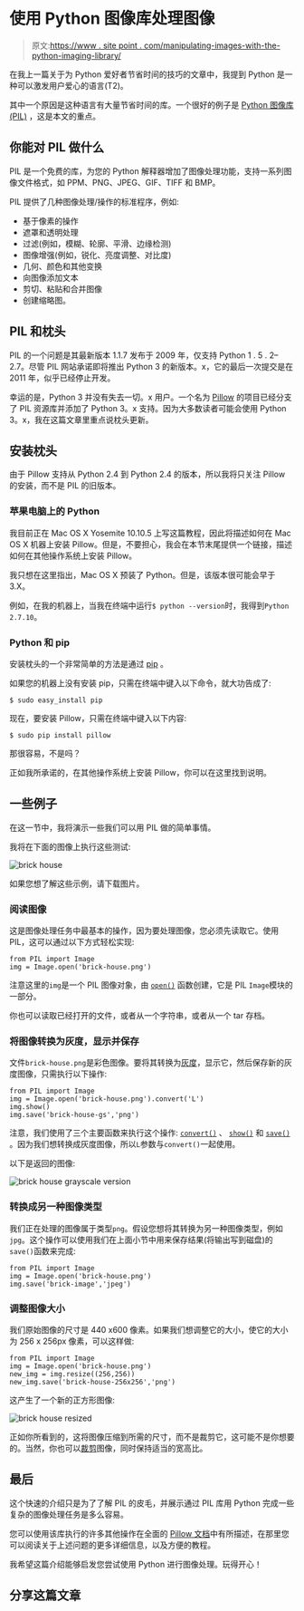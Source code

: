 # 使用 Python 图像库处理图像

> 原文:[https://www . site point . com/manipulating-images-with-the-python-imaging-library/](https://www.sitepoint.com/manipulating-images-with-the-python-imaging-library/)

在我上一篇关于为 Python 爱好者节省时间的技巧的文章中，我提到 Python 是一种可以激发用户爱心的语言(T2)。

其中一个原因是这种语言有大量节省时间的库。一个很好的例子是 [Python 图像库(PIL)](http://www.pythonware.com/products/pil/) ，这是本文的重点。

## 你能对 PIL 做什么

PIL 是一个免费的库，为您的 Python 解释器增加了图像处理功能，支持一系列图像文件格式，如 PPM、PNG、JPEG、GIF、TIFF 和 BMP。

PIL 提供了几种图像处理/操作的标准程序，例如:

*   基于像素的操作
*   遮罩和透明处理
*   过滤(例如，模糊、轮廓、平滑、边缘检测)
*   图像增强(例如，锐化、亮度调整、对比度)
*   几何、颜色和其他变换
*   向图像添加文本
*   剪切、粘贴和合并图像
*   创建缩略图。

## PIL 和枕头

PIL 的一个问题是其最新版本 1.1.7 发布于 2009 年，仅支持 Python 1 . 5 . 2–2.7。尽管 PIL 网站承诺即将推出 Python 3 的新版本。x，它的最后一次提交是在 2011 年，似乎已经停止开发。

幸运的是，Python 3 并没有失去一切。x 用户。一个名为 [Pillow](https://pillow.readthedocs.org/) 的项目已经分支了 PIL 资源库并添加了 Python 3。x 支持。因为大多数读者可能会使用 Python 3。x，我在这篇文章里重点说枕头更新。

## 安装枕头

由于 Pillow 支持从 Python 2.4 到 Python 2.4 的版本，所以我将只关注 Pillow 的安装，而不是 PIL 的旧版本。

### 苹果电脑上的 Python

我目前正在 Mac OS X Yosemite 10.10.5 上写这篇教程，因此将描述如何在 Mac OS X 机器上安装 Pillow。但是，不要担心，我会在本节末尾提供一个链接，描述如何在其他操作系统上安装 Pillow。

我只想在这里指出，Mac OS X 预装了 Python。但是，该版本很可能会早于 3.X。

例如，在我的机器上，当我在终端中运行`$ python --version`时，我得到`Python 2.7.10`。

### Python 和 pip

安装枕头的一个非常简单的方法是通过 [pip](https://pip.pypa.io/en/stable/) 。

如果您的机器上没有安装 pip，只需在终端中键入以下命令，就大功告成了:

```
$ sudo easy_install pip
```

现在，要安装 Pillow，只需在终端中键入以下内容:

```
$ sudo pip install pillow
```

那很容易，不是吗？

正如我所承诺的，在其他操作系统上安装 Pillow，你可以在这里找到说明。

## 一些例子

在这一节中，我将演示一些我们可以用 PIL 做的简单事情。

我将在下面的图像上执行这些测试:

![brick house](../Images/bb20f6a561402c69b253bd61de139315.png)

如果您想了解这些示例，请下载图片。

### 阅读图像

这是图像处理任务中最基本的操作，因为要处理图像，您必须先读取它。使用 PIL，这可以通过以下方式轻松实现:

```
from PIL import Image
img = Image.open('brick-house.png')
```

注意这里的`img`是一个 PIL 图像对象，由 [`open()`](http://pillow.readthedocs.org/en/latest/reference/Image.html) 函数创建，它是 PIL `Image`模块的一部分。

你也可以读取已经打开的文件，或者从一个字符串，或者从一个 tar 存档。

### 将图像转换为灰度，显示并保存

文件`brick-house.png`是彩色图像。要将其转换为[灰度](https://en.wikipedia.org/wiki/Grayscale)，显示它，然后保存新的灰度图像，只需执行以下操作:

```
from PIL import Image
img = Image.open('brick-house.png').convert('L')
img.show()
img.save('brick-house-gs','png')
```

注意，我们使用了三个主要函数来执行这个操作: [`convert()`](http://pillow.readthedocs.org/en/latest/reference/Image.html) 、 [`show()`](http://pillow.readthedocs.org/en/latest/reference/Image.html) 和 [`save()`](http://pillow.readthedocs.org/en/latest/reference/Image.html) 。因为我们想转换成灰度图像，所以`L`参数与`convert()`一起使用。

以下是返回的图像:

![brick house grayscale version](../Images/4b7270474147c92e748d180508817a62.png)

### 转换成另一种图像类型

我们正在处理的图像属于类型`png`。假设您想将其转换为另一种图像类型，例如`jpg`。这个操作可以使用我们在上面小节中用来保存结果(将输出写到磁盘)的`save()`函数来完成:

```
from PIL import Image
img = Image.open('brick-house.png')
img.save('brick-image','jpeg')
```

### 调整图像大小

我们原始图像的尺寸是 440 x600 像素。如果我们想调整它的大小，使它的大小为 256 x 256px 像素，可以这样做:

```
from PIL import Image
img = Image.open('brick-house.png')
new_img = img.resize((256,256))
new_img.save('brick-house-256x256','png')
```

这产生了一个新的正方形图像:

![brick house resized](../Images/d48f4f96abf4923fdb0904a489665c2f.png)

正如你所看到的，这将图像压缩到所需的尺寸，而不是裁剪它，这可能不是你想要的。当然，你也可以[裁剪](http://pillow.readthedocs.org/en/latest/reference/Image.html?highlight=crop#PIL.Image.Image.crop)图像，同时保持适当的宽高比。

## 最后

这个快速的介绍只是为了了解 PIL 的皮毛，并展示通过 PIL 库用 Python 完成一些复杂的图像处理任务是多么容易。

您可以使用该库执行的许多其他操作在全面的 [Pillow 文档](https://pillow.readthedocs.org/)中有所描述，在那里您可以阅读关于上述问题的更多详细信息，以及方便的教程。

我希望这篇介绍能够启发您尝试使用 Python 进行图像处理。玩得开心！

## 分享这篇文章
